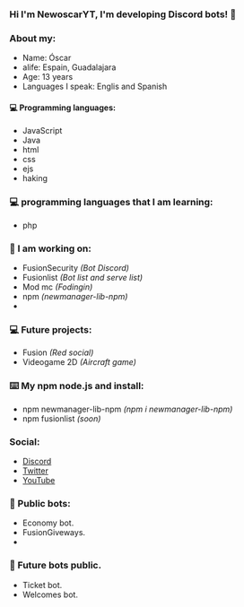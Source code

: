### Hi I'm NewoscarYT, I'm developing Discord bots! 🎉

### About my:
- Name: Óscar
- alife: Espain, Guadalajara
- Age: 13 years 
- Languages I speak: Englis and Spanish

#### 💻 Programming languages:
- JavaScript
- Java
- html
- css
- ejs
- haking

### 💻 programming languages that I am learning:
- php

### 🤖 I am working on:
- FusionSecurity *(Bot Discord)*
- Fusionlist *(Bot list and serve list)*
- Mod mc *(Fodingin)*
- npm *(newmanager-lib-npm)*
- 
### 💻 Future projects:
- Fusion *(Red social)*
- Videogame 2D *(Aircraft game)*

### ⌨️ My npm node.js and install:

- npm newmanager-lib-npm *(npm i newmanager-lib-npm)*
- npm fusionlist *(soon)*

### Social: </br>
- [Discord](https://discord.com/users/739421873816993835)<br>
- [Twitter](https://twitter.com/NewoscarY)<br>
- [YouTube](https://www.youtube.com/channel/UCTid5m-A1NMRP1-5olcRSCw)<br>

### 🤖 Public bots:
- Economy bot.
- FusionGiveways.
- 
### 🤖 Future bots public.
- Ticket bot.
- Welcomes bot.


<!---
<br>
<a href="https://github.com/NewoscarYT">
  <img align="center" src="https://github-readme-stats.vercel.app/api/top-langs/?username=Izanesp06&theme=dracula&hide_langs_below=1" />
</a>-->
